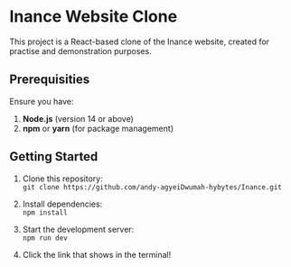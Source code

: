 # Inance Website Clone

This project is a React-based clone of the Inance website, created for practise and demonstration purposes.

## Prerequisities
Ensure you have:
1. **Node.js** (version 14 or above)
2. **npm** or **yarn** (for package management)

## Getting Started

1. Clone this repository: <br>
`git clone https://github.com/andy-agyeiDwumah-hybytes/Inance.git`

2. Install dependencies: <br>
`npm install`

3. Start the development server: <br>
`npm run dev`

4. Click the link that shows in the terminal!
